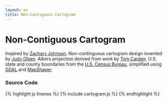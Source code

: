 ```yaml
---
layout: ex
title: Non-Contiguous Cartogram
---
```


# Non-Contiguous Cartogram

<div class="gallery" id="chart"> </div>
<link type="text/css" rel="stylesheet" href="cartogram.css"/>
<script type="text/javascript" src="../d3.geo.js?1.9.1"> </script>
<script type="text/javascript" src="../d3.geom.js?1.9.1"> </script>
<script type="text/javascript" src="cartogram.js"> </script>

Inspired by [Zachary Johnson](http://indiemaps.com/blog/2011/02/noncontiguous-cartograms-in-openlayers-and-polymaps/).
Non-continguous cartogram design invented by [Judy Olsen](http://onlinelibrary.wiley.com/doi/10.1111/j.0033-0124.1976.00371.x/abstract).
Albers projection derived from work by [Tom Carden](http://gist.github.com/476238).
U.S. state and county boundaries from the [U.S. Census Bureau](http://www.census.gov/),
simplified using [GDAL](http://www.gdal.org/) and [MapShaper](http://mapshaper.org/).

### Source Code

{% highlight js linenos %}
{% include cartogram.js %}
{% endhighlight %}
